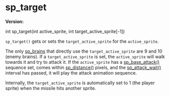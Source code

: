 # sp_target

**Version:** <VersionInfo dink="" standalone />&nbsp;<VersionInfo freedink="" standalone />&nbsp;<VersionInfo dinkhd="" standalone />&nbsp;<VersionInfo yedink="" standalone />

<Prototype>int sp_target(int active_sprite, int target_active_sprite[-1])</Prototype>

`sp_target()` gets or sets the `target_active_sprite` for the `active_sprite`.

The only [sp_brains](./sp-brain.md) that directly use the `target_active_sprite` are 9 and 10 (enemy brains). If a `target_active_sprite` is set, the `active_sprite` will walk towards it and try to attack it. If the `active_sprite` has a [sp_base_attack()](./sp-base-attack.md) sequence set, comes within [sp_distance()](./sp-distance.md) pixels, and the [sp_attack_wait()](./sp-attack-wait.md) interval has passed, it will play the attack animation sequence.

Internally, the `target_active_sprite` is automatically set to 1 (the player sprite) when the missile hits another sprite.
